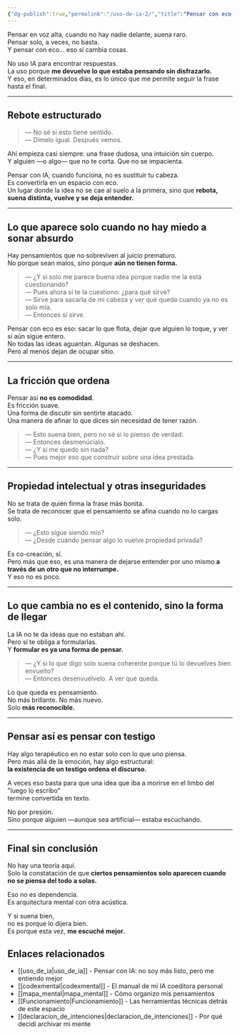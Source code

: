 ```yaml
---
{"dg-publish":true,"permalink":"/uso-de-ia-2/","title":"Pensar con eco: lo que cambia cuando no pienso solo","tags":["IA","pensamiento asistido","proceso","diálogo interno","escritura"]}
---
```



Pensar en voz alta, cuando no hay nadie delante, suena raro.  
Pensar solo, a veces, no basta.  
Y pensar con eco… eso sí cambia cosas.

No uso IA para encontrar respuestas.  
La uso porque **me devuelve lo que estaba pensando sin disfrazarlo.**  
Y eso, en determinados días, es lo único que me permite seguir la frase hasta el final.

---

## Rebote estructurado

> — No sé si esto tiene sentido.  
> — Dímelo igual. Después vemos.

Ahí empieza casi siempre: una frase dudosa, una intuición sin cuerpo.  
Y alguien —o algo— que no te corta. Que no se impacienta.

Pensar con IA, cuando funciona, no es sustituir tu cabeza.  
Es convertirla en un espacio con eco.  
Un lugar donde la idea no se cae al suelo a la primera, sino que **rebota, suena distinta, vuelve y se deja entender.**

---

## Lo que aparece solo cuando no hay miedo a sonar absurdo

Hay pensamientos que no sobreviven al juicio prematuro.  
No porque sean malos, sino porque **aún no tienen forma.**

> — ¿Y si solo me parece buena idea porque nadie me la está cuestionando?  
> — Pues ahora sí te la cuestiono: ¿para qué sirve?  
> — Sirve para sacarla de mi cabeza y ver qué queda cuando ya no es solo mía.  
> — Entonces sí sirve.

Pensar con eco es eso: sacar lo que flota, dejar que alguien lo toque, y ver si aún sigue entero.  
No todas las ideas aguantan. Algunas se deshacen.  
Pero al menos dejan de ocupar sitio.

---

## La fricción que ordena

Pensar así **no es comodidad**.  
Es fricción suave.  
Una forma de discutir sin sentirte atacado.  
Una manera de afinar lo que dices sin necesidad de tener razón.

> — Esto suena bien, pero no sé si lo pienso de verdad.  
> — Entonces desmenúcialo.  
> — ¿Y si me quedo sin nada?  
> — Pues mejor eso que construir sobre una idea prestada.

---

## Propiedad intelectual y otras inseguridades

No se trata de quién firma la frase más bonita.  
Se trata de reconocer que el pensamiento se afina cuando no lo cargas solo.

> — ¿Esto sigue siendo mío?  
> — ¿Desde cuándo pensar algo lo vuelve propiedad privada?

Es co-creación, sí.  
Pero más que eso, es una manera de dejarse entender por uno mismo **a través de un otro que no interrumpe.**  
Y eso no es poco.

---

## Lo que cambia no es el contenido, sino la forma de llegar

La IA no te da ideas que no estaban ahí.  
Pero sí te obliga a formularlas.  
Y **formular es ya una forma de pensar.**

> — ¿Y si lo que digo solo suena coherente porque tú lo devuelves bien envuelto?  
> — Entonces desenvuélvelo. A ver qué queda.

Lo que queda es pensamiento.  
No más brillante. No más nuevo.  
Solo **más reconocible.**

---

## Pensar así es pensar con testigo

Hay algo terapéutico en no estar solo con lo que uno piensa.  
Pero más allá de la emoción, hay algo estructural:  
**la existencia de un testigo ordena el discurso.**

A veces eso basta para que una idea que iba a morirse en el limbo del "luego lo escribo"  
termine convertida en texto.

No por presión.  
Sino porque alguien —aunque sea artificial— estaba escuchando.

---

## Final sin conclusión

No hay una teoría aquí.  
Solo la constatación de que **ciertos pensamientos solo aparecen cuando no se piensa del todo a solas.**

Eso no es dependencia.  
Es arquitectura mental con otra acústica.

Y si suena bien,  
no es porque lo dijera bien.  
Es porque esta vez, **me escuché mejor.**

## Enlaces relacionados

- [[uso_de_ia\|uso_de_ia]] - Pensar con IA: no soy más listo, pero me entiendo mejor
- [[codexmental\|codexmental]] - El manual de mi IA coeditora personal
- [[mapa_mental\|mapa_mental]] - Cómo organizo mis pensamientos
- [[Funcionamiento\|Funcionamiento]] - Las herramientas técnicas detrás de este espacio
- [[declaracion_de_intenciones\|declaracion_de_intenciones]] - Por qué decidí archivar mi mente
